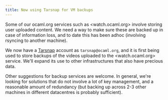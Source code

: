```yaml
---
title: Now using Tarsnap for VM backups
---
```


Some of our ocaml.org services such as <watch.ocaml.org> involve storing user uploaded content.  We need a way to make sure these are backed up in case of information loss, and to date this has been adhoc (involving rsyncing to another machine).

We now have a [Tarsnap](https://tarsnap.com) account as `tarsnap@ocaml.org`, and it is first being used to store backups of the videos uploaded to the <watch.ocaml.org> service.  We'll expand its use to other infrastructures that also have precious data.

Other suggestions for backup services are welcome.  In general, we're looking for solutions that do not involve a lot of key management, and a reasonable amount of redundancy (but backing up across 2-3 other machines in different datacentres is probably sufficient).
